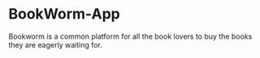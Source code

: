 # BookWorm-App
Bookworm is a common platform for all the book lovers to buy the books they are eagerly waiting for.  
